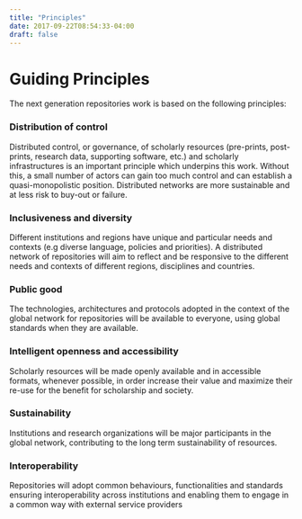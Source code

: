 ```yaml
---
title: "Principles"
date: 2017-09-22T08:54:33-04:00
draft: false
--- 
```


# Guiding Principles

The next generation repositories work is based on the following principles:

### Distribution of control 
Distributed control, or governance, of scholarly resources (pre-prints, post-prints, research data, supporting software, etc.) and scholarly infrastructures is an important principle which underpins this work. Without this, a small number of actors can gain too much control and can establish a quasi-monopolistic position. Distributed networks are more sustainable and at less risk to buy-out or failure.

### Inclusiveness and diversity
Different institutions and regions have unique and particular needs and contexts (e.g diverse language, policies and priorities). A distributed network of repositories will aim to reflect and be responsive to the different needs and contexts of different regions, disciplines and countries.

### Public good
The technologies, architectures and protocols adopted in the context of the global network for repositories will be available to everyone, using global standards when they are available.

### Intelligent openness and accessibility
Scholarly resources will be made openly available and in accessible formats, whenever possible, in order increase their value and maximize their re-use for the benefit for scholarship and society.

### Sustainability
Institutions and research organizations will be major participants in the global network, contributing to the long term sustainability of resources.

### Interoperability
Repositories will adopt common behaviours, functionalities and standards ensuring interoperability across institutions and enabling them to engage in a common way with external service providers

